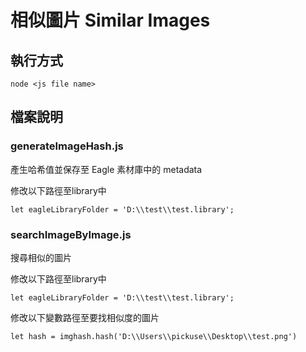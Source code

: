 # 相似圖片 Similar Images 

## 執行方式

```
node <js file name>
```

## 檔案說明
### generateImageHash.js
產生哈希值並保存至 Eagle 素材庫中的 metadata

修改以下路徑至library中
```
let eagleLibraryFolder = 'D:\\test\\test.library';
```

### searchImageByImage.js
搜尋相似的圖片

修改以下路徑至library中
```
let eagleLibraryFolder = 'D:\\test\\test.library';
```

修改以下變數路徑至要找相似度的圖片
```
let hash = imghash.hash('D:\\Users\\pickuse\\Desktop\\test.png')
```


